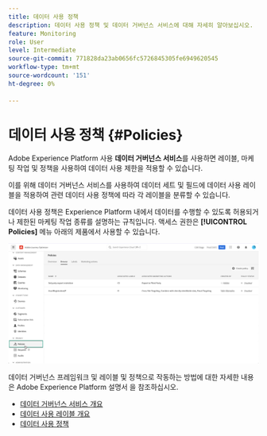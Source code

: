 ```yaml
---
title: 데이터 사용 정책
description: 데이터 사용 정책 및 데이터 거버넌스 서비스에 대해 자세히 알아보십시오.
feature: Monitoring
role: User
level: Intermediate
source-git-commit: 771828da23ab0656fc5726845305fe6949620545
workflow-type: tm+mt
source-wordcount: '151'
ht-degree: 0%

---
```


# 데이터 사용 정책 {#Policies}

Adobe Experience Platform 사용 **데이터 거버넌스 서비스**&#x200B;를 사용하면 레이블, 마케팅 작업 및 정책을 사용하여 데이터 사용 제한을 적용할 수 있습니다.

이를 위해 데이터 거버넌스 서비스를 사용하여 데이터 세트 및 필드에 데이터 사용 레이블을 적용하여 관련 데이터 사용 정책에 따라 각 레이블을 분류할 수 있습니다.

데이터 사용 정책은 Experience Platform 내에서 데이터를 수행할 수 있도록 허용되거나 제한된 마케팅 작업 종류를 설명하는 규칙입니다. 액세스 권한은 **[!UICONTROL Policies]** 메뉴 아래의 제품에서 사용할 수 있습니다.

![](assets/policies.png)

데이터 거버넌스 프레임워크 및 레이블 및 정책으로 작동하는 방법에 대한 자세한 내용은 Adobe Experience Platform 설명서 을 참조하십시오.

* [데이터 거버넌스 서비스 개요](https://experienceleague.adobe.com/docs/experience-platform/data-governance/home.html)
* [데이터 사용 레이블 개요](https://experienceleague.adobe.com/docs/experience-platform/data-governance/labels/overview.html?lang=en)
* [데이터 사용 정책](https://experienceleague.adobe.com/docs/experience-platform/data-governance/policies/overview.html)
